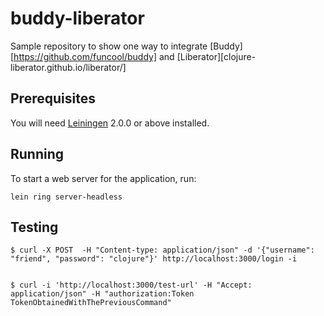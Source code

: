 # buddy-liberator

Sample repository to show one way to integrate [Buddy][https://github.com/funcool/buddy] and [Liberator][clojure-liberator.github.io/liberator/]

## Prerequisites

You will need [Leiningen][] 2.0.0 or above installed.

[leiningen]: https://github.com/technomancy/leiningen

## Running

To start a web server for the application, run:

    lein ring server-headless

## Testing 
```
$ curl -X POST  -H "Content-type: application/json" -d '{"username": "friend", "password": "clojure"}' http://localhost:3000/login -i


$ curl -i 'http://localhost:3000/test-url' -H "Accept: application/json" -H "authorization:Token TokenObtainedWithThePreviousCommand"
```
